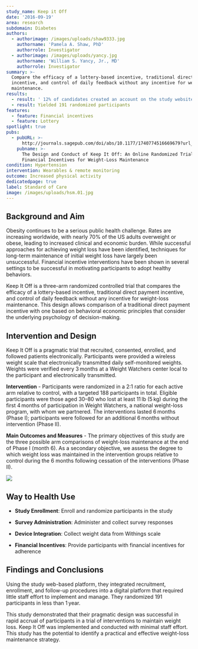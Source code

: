 ```yaml
---
study_name: Keep it Off
date: '2016-09-19'
area: research
subdomain: Diabetes
authors:
  - authorimage: /images/uploads/shaw9333.jpg
    authorname: 'Pamela A. Shaw, PhD'
    authorrole: Investigator
  - authorimage: /images/uploads/yancy.jpg
    authorname: 'William S. Yancy, Jr., MD'
    authorrole: Investigator
summary: >-
  Compare the efficacy of a lottery-based incentive, traditional direct payment
  incentive, and control of daily feedback without any incentive for weight-loss
  maintenance.
results:
  - result: ' 12% of candidates created an account on the study website'
  - result: Yielded 191 randomized participants
features:
  - feature: Financial incentives
  - feature: Lottery
spotlight: true
pubs:
  - pubURL: >-
      http://journals.sagepub.com/doi/abs/10.1177/1740774516669679?url_ver=Z39.88-2003&rfr_id=ori%3Arid%3Acrossref.org&rfr_dat=cr_pub%3Dpubmed&
    pubname: >-
      The Design and Conduct of Keep It Off: An Online Randomized Trial of
      Financial Incentives for Weight-Loss Maintenance
condition: Hypertension
intervention: Wearables & remote monitoring
outcome: Increased physical activity
dedicatedpage: true
label: Standard of Care 
image: /images/uploads/hsm.01.jpg
---
```

## Background and Aim

Obesity continues to be a serious public health challenge. Rates are increasing worldwide, with nearly 70% of the US adults overweight or obese, leading to increased clinical and economic burden. While successful approaches for achieving weight loss have been identified, techniques for long-term maintenance of initial weight loss have largely been unsuccessful. Financial incentive interventions have been shown in several settings to be successful in motivating participants to adopt healthy behaviors.

Keep It Off is a three-arm randomized controlled trial that compares the efficacy of a lottery-based incentive, traditional direct payment incentive, and control of daily feedback without any incentive for weight-loss maintenance. This design allows comparison of a traditional direct payment incentive with one based on behavioral economic principles that consider the underlying psychology of decision-making.

## Intervention and Design

Keep It Off is a pragmatic trial that recruited, consented, enrolled, and followed patients electronically. Participants were provided a wireless weight scale that electronically transmitted daily self-monitored weights. Weights were verified every 3 months at a Weight Watchers center local to the participant and electronically transmitted.

**Intervention** - Participants were randomized in a 2:1 ratio for each active arm relative to control, with a targeted 188 participants in total. Eligible participants were those aged 30–80 who lost at least 11 lb (5 kg) during the first 4 months of participation in Weight Watchers, a national weight-loss program, with whom we partnered. The interventions lasted 6 months (Phase I); participants were followed for an additional 6 months without intervention (Phase II). 

**Main Outcomes and Measures** - The primary objectives of this study are the three possible arm comparisons of weight-loss maintenance at the end of Phase I (month 6). As a secondary objective, we assess the degree to which weight loss was maintained in the intervention groups relative to control during the 6 months following cessation of the interventions (Phase II).

![](/images/uploads/screen-shot-2018-08-30-at-8.14.40-pm.png)

## Way to Health Use

- **Study Enrollment**: Enroll and randomize participants in the study

- **Survey Administration**: Administer and collect survey responses

- **Device Integration**: Collect weight data from Withings scale

- **Financial Incentives**: Provide participants with financial incentives for adherence

## Findings and Conclusions

Using the study web-based platform, they integrated recruitment, enrollment, and follow-up procedures into a digital platform that required little staff effort to implement and manage. They randomized 191 participants in less than 1 year. 

This study demonstrated that their pragmatic design was successful in rapid accrual of participants in a trial of interventions to maintain weight loss. Keep It Off was implemented and conducted with minimal staff effort. This study has the potential to identify a practical and effective weight-loss maintenance strategy.
